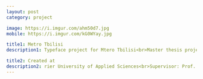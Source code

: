 ```yaml
---
layout: post
category: project

image: https://i.imgur.com/ahm50d7.jpg
mobile: https://i.imgur.com/kG0WYay.jpg

title1: Metro Tbilisi
description1: Typeface project for Mtero Tbilisi<br>Master thesis project: https://goo.gl/SfBEw3

title2: Created at
description2: rier University of Applied Sciences<br>Supervisor: Prof. Andreas Hogan
---
```

